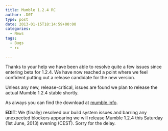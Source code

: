 ```yaml
---
title: Mumble 1.2.4 RC
author: .D0T
type: post
date: 2013-01-15T18:14:59+00:00
categories:
  - News
tags:
  - Bugs
  - rc

---
```

Thanks to your help we have been able to resolve quite a few issues since entering beta for 1.2.4. We have now reached a point where we feel confident putting out a release candidate for the new version.

Unless any new, release-critical, issues are found we plan to release the actual Mumble 1.2.4 stable shortly.

As always you can find the download at [mumble.info][1].

**EDIT:** We (finally) resolved our build system issues and barring any unexpected blockers appearing we will release Mumble 1.2.4 this Saturday (1st June, 2013) evening (CEST). Sorry for the delay.

 [1]: http://mumble.info